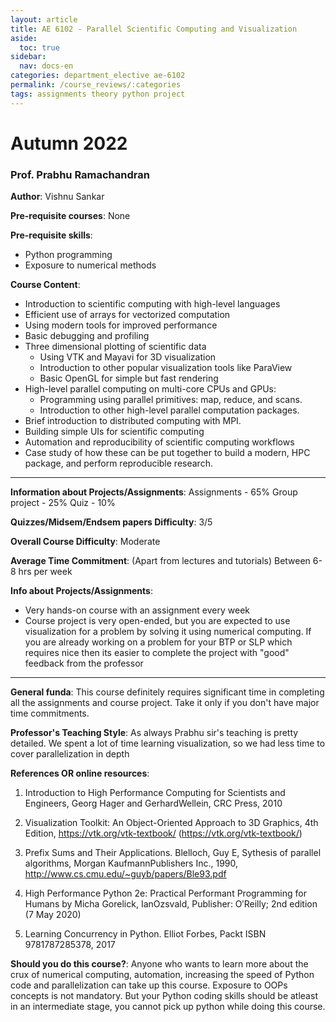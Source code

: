 ```yaml
---
layout: article
title: AE 6102 - Parallel Scientific Computing and Visualization
aside:
  toc: true
sidebar:
  nav: docs-en
categories: department_elective ae-6102
permalink: /course_reviews/:categories
tags: assignments theory python project
---
```


# Autumn 2022
### Prof. Prabhu Ramachandran
**Author**: Vishnu Sankar

**Pre-requisite courses**: None

**Pre-requisite skills**: 
- Python programming
- Exposure to numerical methods

**Course Content**:
- Introduction to scientific computing with high-level languages
- Efficient use of arrays for vectorized computation
- Using modern tools for improved performance
- Basic debugging and profiling
- Three dimensional plotting of scientific data
  - Using VTK and Mayavi for 3D visualization
  - Introduction to other popular visualization tools like ParaView
  - Basic OpenGL for simple but fast rendering
- High-level parallel computing on multi-core CPUs and GPUs:
  - Programming using parallel primitives: map, reduce, and scans.
  - Introduction to other high-level parallel computation packages.
- Brief introduction to distributed computing with MPI.
- Building simple UIs for scientific computing
- Automation and reproducibility of scientific computing workflows
- Case study of how these can be put together to build a modern, HPC package, and perform reproducible research.

---

**Information about Projects/Assignments**:
Assignments - 65%
Group project - 25%
Quiz -  10%

**Quizzes/Midsem/Endsem papers Difficulty**: 3/5

**Overall Course Difficulty**: Moderate

**Average Time Commitment**:
(Apart from lectures and tutorials)
Between 6-8 hrs per week

**Info about Projects/Assignments**:
- Very hands-on course with an assignment every week
- Course project is very open-ended, but you are expected to use visualization for a problem by solving it using numerical computing. If you are already working on a problem for your BTP or SLP which requires nice then its easier to complete the project with "good" feedback from the professor


---

**General funda**: This course definitely requires significant time in completing all the assignments and course project. Take it only if you don't have major time commitments. 

**Professor's Teaching Style**: As always Prabhu sir's teaching is pretty detailed. We spent a lot of time learning visualization, so we had less time to cover parallelization in depth

**References OR online resources**:
1. Introduction to High Performance Computing for Scientists and Engineers, Georg Hager and GerhardWellein, CRC Press, 2010

2. Visualization Toolkit: An Object-Oriented Approach to 3D Graphics, 4th Edition, https://vtk.org/vtk-textbook/ (https://vtk.org/vtk-textbook/)

3. Prefix Sums and Their Applications. Blelloch, Guy E, Sythesis of parallel algorithms, Morgan KaufmannPublishers Inc., 1990, http://www.cs.cmu.edu/~guyb/papers/Ble93.pdf

4. High Performance Python 2e: Practical Performant Programming for Humans by  Micha Gorelick, IanOzsvald, Publisher:   O′Reilly; 2nd edition (7 May 2020)

5. Learning Concurrency in Python. Elliot Forbes, Packt ISBN 9781787285378, 2017

**Should you do this course?**: 
Anyone who wants to learn more about the crux of numerical computing, automation, increasing the speed of Python code and parallelization can take up this course. Exposure to OOPs concepts is not mandatory. But your Python coding skills should be atleast in an intermediate stage, you cannot pick up python while doing this course.
